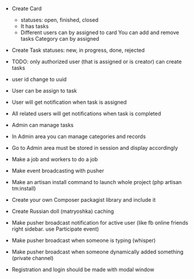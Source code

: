 
- Create Card
    + statuses: open, finished, closed
    + It has tasks
    + Different users can by assigned to card
    You can add and remove tasks
    Category can by assigned 

- Create Task
    statuses: new, in progress, done, rejected
    
- TODO: only authorized user (that is assigned or is creator) can create tasks 

- user id change to uuid   
    
- User can be assign to task

- User will get notification when task is assigned

- All related users will get notifications when task is completed

- Admin can manage tasks

- In Admin area you can manage categories and records 

- Go to Admin area must be stored in session and display accordingly

- Make a job and workers to do a job

- Make event broadcasting with pusher

- Make an artisan install command to launch whole project (php artisan tm:install)
    
- Create your own Composer packagist library and include it  

- Create Russian doll (matryoshka) caching

- Make pusher broadcast notification for active user (like fb online friends right sidebar. use Participate event)

- Make pusher broadcast when someone is typing (whisper) 

- Make pusher broadcast when someone dynamically added something (private channel)

- Registration and login should be made with modal window
